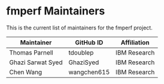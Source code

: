 # fmperf Maintainers

This is the current list of maintainers for the fmperf project.

| Maintainer | GitHub ID | Affiliation |
| ---------- | --------- | ----------- |
| Thomas Parnell | tdoublep | IBM Research |
| Ghazi Sarwat Syed | GhaziSyed | IBM Research |
| Chen Wang | wangchen615 | IBM Research |

